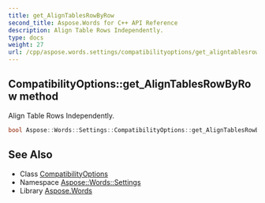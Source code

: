 ```yaml
---
title: get_AlignTablesRowByRow
second_title: Aspose.Words for C++ API Reference
description: Align Table Rows Independently.
type: docs
weight: 27
url: /cpp/aspose.words.settings/compatibilityoptions/get_aligntablesrowbyrow/
---
```

## CompatibilityOptions::get_AlignTablesRowByRow method


Align Table Rows Independently.

```cpp
bool Aspose::Words::Settings::CompatibilityOptions::get_AlignTablesRowByRow()
```

## See Also

* Class [CompatibilityOptions](../)
* Namespace [Aspose::Words::Settings](../../)
* Library [Aspose.Words](../../../)
